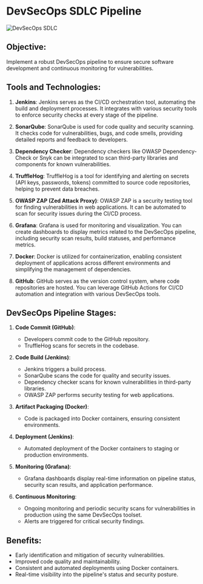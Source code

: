 # DevSecOps SDLC Pipeline
![DevSecOps SDLC](https://github.com/shubnimkar/DevSecOps/assets/46809421/c119aec4-b686-4c15-91cb-8c655669970f)

## Objective:

Implement a robust DevSecOps pipeline to ensure secure software development and continuous monitoring for vulnerabilities.

## Tools and Technologies:

1. **Jenkins**: Jenkins serves as the CI/CD orchestration tool, automating the build and deployment processes. It integrates with various security tools to enforce security checks at every stage of the pipeline.

2. **SonarQube**: SonarQube is used for code quality and security scanning. It checks code for vulnerabilities, bugs, and code smells, providing detailed reports and feedback to developers.

3. **Dependency Checker**: Dependency checkers like OWASP Dependency-Check or Snyk can be integrated to scan third-party libraries and components for known vulnerabilities.

4. **TruffleHog**: TruffleHog is a tool for identifying and alerting on secrets (API keys, passwords, tokens) committed to source code repositories, helping to prevent data breaches.

5. **OWASP ZAP (Zed Attack Proxy)**: OWASP ZAP is a security testing tool for finding vulnerabilities in web applications. It can be automated to scan for security issues during the CI/CD process.

6. **Grafana**: Grafana is used for monitoring and visualization. You can create dashboards to display metrics related to the DevSecOps pipeline, including security scan results, build statuses, and performance metrics.

7. **Docker**: Docker is utilized for containerization, enabling consistent deployment of applications across different environments and simplifying the management of dependencies.

8. **GitHub**: GitHub serves as the version control system, where code repositories are hosted. You can leverage GitHub Actions for CI/CD automation and integration with various DevSecOps tools.

## DevSecOps Pipeline Stages:

1. **Code Commit (GitHub)**:
   - Developers commit code to the GitHub repository.
   - TruffleHog scans for secrets in the codebase.

2. **Code Build (Jenkins)**:
   - Jenkins triggers a build process.
   - SonarQube scans the code for quality and security issues.
   - Dependency checker scans for known vulnerabilities in third-party libraries.
   - OWASP ZAP performs security testing for web applications.

3. **Artifact Packaging (Docker)**:
   - Code is packaged into Docker containers, ensuring consistent environments.

4. **Deployment (Jenkins)**:
   - Automated deployment of the Docker containers to staging or production environments.

5. **Monitoring (Grafana)**:
   - Grafana dashboards display real-time information on pipeline status, security scan results, and application performance.

6. **Continuous Monitoring**:
   - Ongoing monitoring and periodic security scans for vulnerabilities in production using the same DevSecOps toolset.
   - Alerts are triggered for critical security findings.

## Benefits:
- Early identification and mitigation of security vulnerabilities.
- Improved code quality and maintainability.
- Consistent and automated deployments using Docker containers.
- Real-time visibility into the pipeline's status and security posture.

